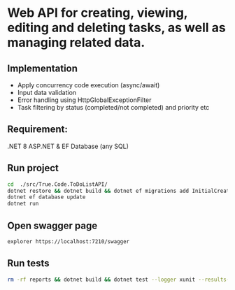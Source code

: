 # Web API for creating, viewing, editing and deleting tasks, as well as managing related data.

## Implementation
- Apply concurrency code execution (async/await)
- Input data validation
- Error handling using  HttpGlobalExceptionFilter
- Task filtering by status (completed/not completed) and priority
 etc

## Requirement:
.NET 8 ASP.NET & EF
Database (any SQL)

## Run project

```bash
cd  ./src/True.Code.ToDoListAPI/
dotnet restore && dotnet build && dotnet ef migrations add InitialCreate
dotnet ef database update
dotnet run
```

## Open swagger page

```bash
explorer https://localhost:7210/swagger
```

## Run tests

```bash
rm -rf reports && dotnet build && dotnet test --logger xunit --results-directory ./reports/
```


